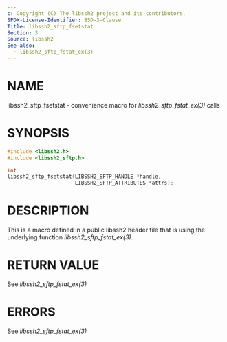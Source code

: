 ```yaml
---
c: Copyright (C) The libssh2 project and its contributors.
SPDX-License-Identifier: BSD-3-Clause
Title: libssh2_sftp_fsetstat
Section: 3
Source: libssh2
See-also:
  - libssh2_sftp_fstat_ex(3)
---
```


# NAME

libssh2_sftp_fsetstat - convenience macro for *libssh2_sftp_fstat_ex(3)* calls

# SYNOPSIS

~~~c
#include <libssh2.h>
#include <libssh2_sftp.h>

int
libssh2_sftp_fsetstat(LIBSSH2_SFTP_HANDLE *handle,
                      LIBSSH2_SFTP_ATTRIBUTES *attrs);
~~~

# DESCRIPTION

This is a macro defined in a public libssh2 header file that is using the
underlying function *libssh2_sftp_fstat_ex(3)*.

# RETURN VALUE

See *libssh2_sftp_fstat_ex(3)*

# ERRORS

See *libssh2_sftp_fstat_ex(3)*
